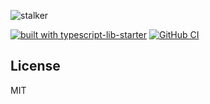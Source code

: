 ![stalker](https://user-images.githubusercontent.com/6388707/70818760-d90cfa00-1dd4-11ea-8473-126bc40f00d2.png)

[![built with typescript-lib-starter](https://img.shields.io/badge/built%20with-typescript--lib--starter%20-blue.svg)](https://github.com/fox1t/typescript-lib-starter)
[![GitHub CI](https://github.com/greguz/stalker/workflows/ci/badge.svg)](https://github.com/greguz/stalker/actions) 

## License

MIT
